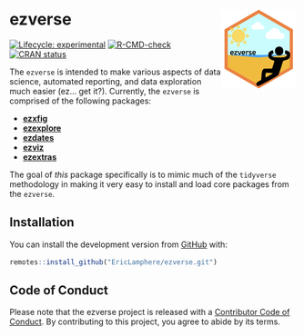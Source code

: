 
<!-- README.md is generated from README.Rmd. Please edit that file -->

# ezverse <a href='https://github.com/EricLamphere/ezverse'><img src='man/figures/logo.png' align="right" height="139" /></a>

<!-- badges: start -->

[![Lifecycle:
experimental](https://img.shields.io/badge/lifecycle-experimental-orange.svg)](https://lifecycle.r-lib.org/articles/stages.html#experimental)
[![R-CMD-check](https://github.com/EricLamphere/ezverse/actions/workflows/check-release.yaml/badge.svg)](https://github.com/EricLamphere/ezverse/actions/workflows/check-release.yaml)
[![CRAN
status](https://www.r-pkg.org/badges/version/ezverse)](https://CRAN.R-project.org/package=ezverse)
<!-- badges: end -->

The `ezverse` is intended to make various aspects of data science,
automated reporting, and data exploration much easier (ez… get it?).
Currently, the `ezverse` is comprised of the following packages:

-   [**ezxfig**](https://github.com/EricLamphere/ezxfig.git)
-   [**ezexplore**](https://github.com/EricLamphere/ezexplore.git)
-   [**ezdates**](https://github.com/EricLamphere/ezdates.git)
-   [**ezviz**](https://github.com/EricLamphere/ezviz.git)
-   [**ezextras**](https://github.com/EricLamphere/ezextras.git)

The goal of *this* package specifically is to mimic much of the
`tidyverse` methodology in making it very easy to install and load core
packages from the `ezverse`.

## Installation

You can install the development version from
[GitHub](https://github.com/EricLamphere/ezverse) with:

``` r
remotes::install_github("EricLamphere/ezverse.git")
```

## Code of Conduct

Please note that the ezverse project is released with a [Contributor
Code of
Conduct](https://contributor-covenant.org/version/2/0/CODE_OF_CONDUCT.html).
By contributing to this project, you agree to abide by its terms.

